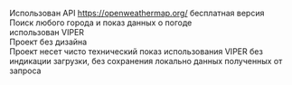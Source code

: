 Использован API https://openweathermap.org/ бесплатная версия <br>
Поиск любого города и показ данных о погоде <br>
использован VIPER <br>
Проект без дизайна <br>
Проект несет чисто технический показ использования VIPER без индикации загрузки, без сохранения локально данных полученных от запроса
